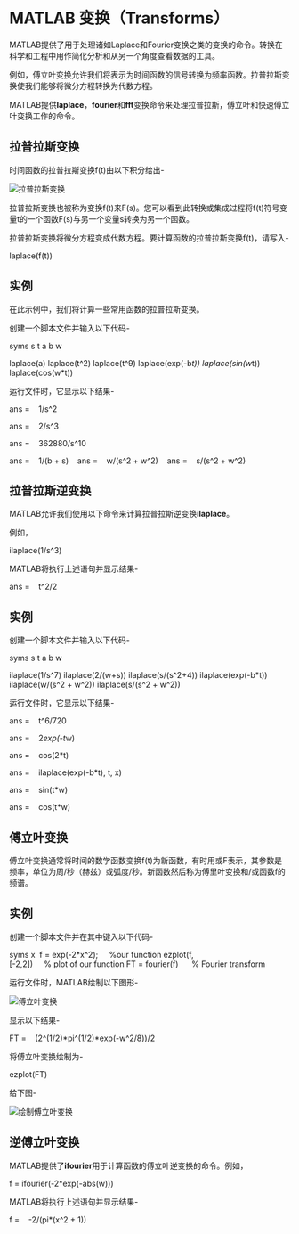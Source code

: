 # MATLAB 变换（Transforms）

MATLAB提供了用于处理诸如Laplace和Fourier变换之类的变换的命令。转换在科学和工程中用作简化分析和从另一个角度查看数据的工具。

例如，傅立叶变换允许我们将表示为时间函数的信号转换为频率函数。拉普拉斯变换使我们能够将微分方程转换为代数方程。

MATLAB提供**laplace**，**fourier**和**fft**变换命令来处理拉普拉斯，傅立叶和快速傅立叶变换工作的命令。

## 拉普拉斯变换

时间函数的拉普拉斯变换f(t)由以下积分给出-

![拉普拉斯变换](https://www.cainiaojc.com/static/upload/210417/1405030.jpg)

拉普拉斯变换也被称为变换f(t)来F(s)。您可以看到此转换或集成过程将f(t)符号变量t的一个函数F(s)与另一个变量s转换为另一个函数。

拉普拉斯变换将微分方程变成代数方程。要计算函数的拉普拉斯变换f(t)，请写入-

laplace(f(t))

## 实例

在此示例中，我们将计算一些常用函数的拉普拉斯变换。

创建一个脚本文件并输入以下代码-

syms s t a b w

laplace(a)
laplace(t^2)
laplace(t^9)
laplace(exp(-b*t))
laplace(sin(w*t))
laplace(cos(w*t))

运行文件时，它显示以下结果-

ans =
   1/s^2

ans =
   2/s^3

ans =
   362880/s^10

ans =
   1/(b + s)
  
ans =
   w/(s^2 + w^2)
  
ans =
   s/(s^2 + w^2)

## 拉普拉斯逆变换

MATLAB允许我们使用以下命令来计算拉普拉斯逆变换**ilaplace**。

例如，

ilaplace(1/s^3)

MATLAB将执行上述语句并显示结果-

ans =
   t^2/2

## 实例

创建一个脚本文件并输入以下代码-

syms s t a b w

ilaplace(1/s^7)
ilaplace(2/(w+s))
ilaplace(s/(s^2+4))
ilaplace(exp(-b*t))
ilaplace(w/(s^2 + w^2))
ilaplace(s/(s^2 + w^2))

运行文件时，它显示以下结果-

ans =
   t^6/720

ans =
   2*exp(-t*w)

ans =
   cos(2*t)

ans =
   ilaplace(exp(-b*t), t, x)

ans =
   sin(t*w)

ans =
   cos(t*w)

## 傅立叶变换

傅立叶变换通常将时间的数学函数变换f(t)为新函数，有时用或F表示，其参数是频率，单位为周/秒（赫兹）或弧度/秒。新函数然后称为傅里叶变换和/或函数f的频谱。

## 实例

创建一个脚本文件并在其中键入以下代码-

syms x 
f = exp(-2*x^2);     %our function
ezplot(f,[-2,2])     % plot of our function
FT = fourier(f)      % Fourier transform

运行文件时，MATLAB绘制以下图形-

![傅立叶变换](https://www.cainiaojc.com/static/upload/210417/1405031.jpg)

显示以下结果-

FT =
   (2^(1/2)*pi^(1/2)*exp(-w^2/8))/2

将傅立叶变换绘制为-

ezplot(FT)

给下图-

![绘制傅立叶变换](https://www.cainiaojc.com/static/upload/210417/1405032.jpg)

## 逆傅立叶变换

MATLAB提供了**ifourier**用于计算函数的傅立叶逆变换的命令。例如，

f = ifourier(-2*exp(-abs(w)))

MATLAB将执行上述语句并显示结果-

f =
   -2/(pi*(x^2 + 1))
